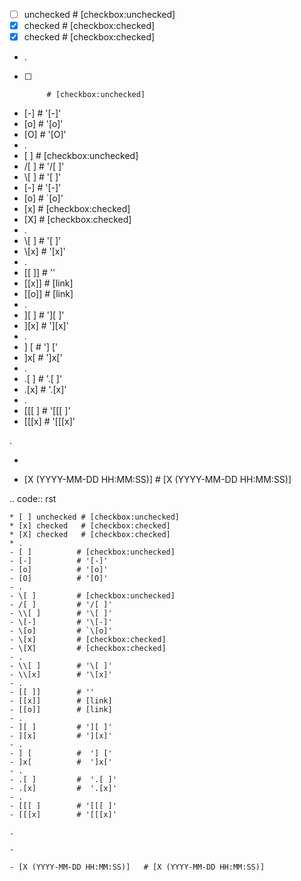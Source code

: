 * [ ] unchecked # [checkbox:unchecked]
* [x] checked   # [checkbox:checked]
* [X] checked   # [checkbox:checked]
* .
- [ ]          # [checkbox:unchecked]
- [-]          # '[-]'
- [o]          # '[o]'
- [O]          # '[O]'
- .
- \[ ]         # [checkbox:unchecked]
- /[ ]         # '/[ ]'
- \\[ ]        # '\[ ]'
- \[-]         # '\[-]' 
- \[o]         # `\[o]'
- \[x]         # [checkbox:checked]
- \[X]         # [checkbox:checked]
- .
- \\[ ]        # '\[ ]'
- \\[x]        # '\[x]'
- .
- [[ ]]        # ''
- [[x]]        # [link]
- [[o]]        # [link]
- .
- ][ ]         # '][ ]'
- ][x]         # '][x]'
- .
- ] [          #  '] ['
- ]x[          #  ']x['
- .
- .[ ]         #  '.[ ]'
- .[x]         #  '.[x]'
- .
- [[[ ]        # '[[[ ]'
- [[[x]        # '[[[x]'

.

- 

- [X (YYYY-MM-DD HH:MM:SS)]   # [X (YYYY-MM-DD HH:MM:SS)] 

.. code:: rst

    * [ ] unchecked # [checkbox:unchecked]
    * [x] checked   # [checkbox:checked]
    * [X] checked   # [checkbox:checked]
    * .
    - [ ]          # [checkbox:unchecked]
    - [-]          # '[-]'
    - [o]          # '[o]'
    - [O]          # '[O]'
    - .
    - \[ ]         # [checkbox:unchecked]
    - /[ ]         # '/[ ]'
    - \\[ ]        # '\[ ]'
    - \[-]         # '\[-]' 
    - \[o]         # `\[o]'
    - \[x]         # [checkbox:checked]
    - \[X]         # [checkbox:checked]
    - .
    - \\[ ]        # '\[ ]'
    - \\[x]        # '\[x]'
    - .
    - [[ ]]        # ''
    - [[x]]        # [link]
    - [[o]]        # [link]
    - .
    - ][ ]         # '][ ]'
    - ][x]         # '][x]'
    - .
    - ] [          #  '] ['
    - ]x[          #  ']x['
    - .
    - .[ ]         #  '.[ ]'
    - .[x]         #  '.[x]'
    - .
    - [[[ ]        # '[[[ ]'
    - [[[x]        # '[[[x]'
    
    .
    
    - 
    
    - [X (YYYY-MM-DD HH:MM:SS)]   # [X (YYYY-MM-DD HH:MM:SS)]